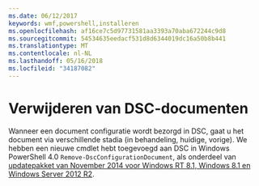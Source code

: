 ```yaml
---
ms.date: 06/12/2017
keywords: wmf,powershell,installeren
ms.openlocfilehash: af16ce7c5d97731581aa3393a70aba672244c9d8
ms.sourcegitcommit: 54534635eedacf531d8d6344019dc16a50b8b441
ms.translationtype: MT
ms.contentlocale: nl-NL
ms.lasthandoff: 05/16/2018
ms.locfileid: "34187082"
---
```

# <a name="remove-dsc-documents"></a>Verwijderen van DSC-documenten

Wanneer een document configuratie wordt bezorgd in DSC, gaat u het document via verschillende stadia (in behandeling, huidige, vorige). We hebben een nieuwe cmdlet hebt toegevoegd aan DSC in Windows PowerShell 4.0 `Remove-DscConfigurationDocument`, als onderdeel van [updatepakket van November 2014 voor Windows RT 8.1, Windows 8.1 en Windows Server 2012 R2](https://support.microsoft.com/kb/3000850).

